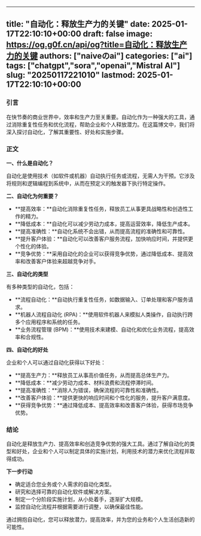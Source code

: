 
---
title: "自动化：释放生产力的关键"
date: 2025-01-17T22:10:10+00:00
draft: false
image: https://og.g0f.cn/api/og?title=自动化：释放生产力的关键
authors: ["naiveのai"]
categories: ["ai"]
tags: ["chatgpt","sora","openai","Mistral AI"]
slug: "20250117221010"
lastmod: 2025-01-17T22:10:10+00:00
---
### 引言

在快节奏的商业世界中，效率和生产力至关重要。自动化作为一种强大的工具，通过消除重复性任务和优化流程，帮助企业和个人释放潜力。在这篇博文中，我们将深入探讨自动化，了解其重要性、好处和实施步骤。

### 正文

**一、什么是自动化？**

自动化是使用技术（如软件或机器）自动执行任务或流程，无需人为干预。它涉及将规则和逻辑编程到系统中，从而在预定义的触发器下执行特定操作。

**二、自动化为何重要？**

* **提高效率：**自动化消除重复性任务，释放员工从事更具战略性和创造性工作的精力。
* **降低成本：**自动化可以减少劳动力成本，提高运营效率，降低生产成本。
* **提高准确性：**自动化系统不会出错，从而提高流程的准确性和可靠性。
* **提升客户体验：**自动化可以改善客户服务流程，加快响应时间，并提供更个性化的体验。
* **竞争优势：**采用自动化的企业可以获得竞争优势，通过降低成本、提高效率和改善客户体验来超越竞争对手。

**三、自动化的类型**

有多种类型的自动化，包括：

* **流程自动化：**自动执行重复性任务，如数据输入、订单处理和客户服务请求。
* **机器人流程自动化 (RPA)：**使用软件机器人来模拟人类操作，自动执行跨多个应用程序和系统的任务。
* **业务流程管理 (BPM)：**使用技术来建模、自动化和优化业务流程，提高效率和合规性。

**四、自动化的好处**

企业和个人可以通过自动化获得以下好处：

* **提高生产力：**释放员工从事高价值任务，从而提高总体生产力。
* **降低成本：**减少劳动力成本、材料浪费和流程停滞时间。
* **提高准确性：**消除人为错误，确保流程的可靠性和准确性。
* **改善客户体验：**提供更快的响应时间和个性化的服务，提升客户满意度。
* **获得竞争优势：**通过降低成本、提高效率和改善客户体验，获得市场竞争优势。

### 结论

自动化是释放生产力、提高效率和创造竞争优势的强大工具。通过了解自动化的类型和好处，企业和个人可以制定具体的实施计划，利用技术的潜力来优化流程并取得成功。

**下一步行动**

* 确定适合您业务或个人需求的自动化类型。
* 研究和选择可靠的自动化软件或解决方案。
* 制定一个分阶段实施计划，从小处着手，逐渐扩大规模。
* 监控自动化流程并根据需要进行调整，以确保最佳性能。

通过拥抱自动化，您可以释放潜力，提高效率，并为您的业务和个人生活创造新的可能性。